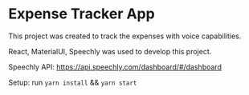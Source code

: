 # Expense Tracker App

This project was created to track the expenses with voice capabilities.

React, MaterialUI, Speechly was used to develop this project.

Speechly API: https://api.speechly.com/dashboard/#/dashboard

Setup: run `yarn install` && `yarn start`
